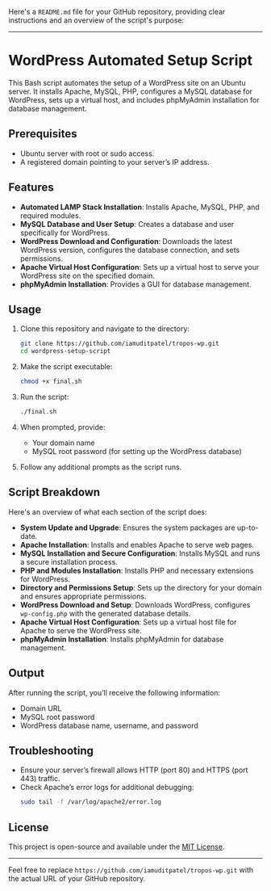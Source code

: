 Here's a `README.md` file for your GitHub repository, providing clear instructions and an overview of the script's purpose:

---

# WordPress Automated Setup Script

This Bash script automates the setup of a WordPress site on an Ubuntu server. It installs Apache, MySQL, PHP, configures a MySQL database for WordPress, sets up a virtual host, and includes phpMyAdmin installation for database management.

## Prerequisites

- Ubuntu server with root or sudo access.
- A registered domain pointing to your server’s IP address.

## Features

- **Automated LAMP Stack Installation**: Installs Apache, MySQL, PHP, and required modules.
- **MySQL Database and User Setup**: Creates a database and user specifically for WordPress.
- **WordPress Download and Configuration**: Downloads the latest WordPress version, configures the database connection, and sets permissions.
- **Apache Virtual Host Configuration**: Sets up a virtual host to serve your WordPress site on the specified domain.
- **phpMyAdmin Installation**: Provides a GUI for database management.

## Usage

1. Clone this repository and navigate to the directory:

    ```bash
    git clone https://github.com/iamuditpatel/tropos-wp.git
    cd wordpress-setup-script
    ```

2. Make the script executable:

    ```bash
    chmod +x final.sh
    ```

3. Run the script:

    ```bash
    ./final.sh
    ```

4. When prompted, provide:
    - Your domain name
    - MySQL root password (for setting up the WordPress database)

5. Follow any additional prompts as the script runs.

## Script Breakdown

Here's an overview of what each section of the script does:

- **System Update and Upgrade**: Ensures the system packages are up-to-date.
- **Apache Installation**: Installs and enables Apache to serve web pages.
- **MySQL Installation and Secure Configuration**: Installs MySQL and runs a secure installation process.
- **PHP and Modules Installation**: Installs PHP and necessary extensions for WordPress.
- **Directory and Permissions Setup**: Sets up the directory for your domain and ensures appropriate permissions.
- **WordPress Download and Setup**: Downloads WordPress, configures `wp-config.php` with the generated database details.
- **Apache Virtual Host Configuration**: Sets up a virtual host file for Apache to serve the WordPress site.
- **phpMyAdmin Installation**: Installs phpMyAdmin for database management.

## Output

After running the script, you’ll receive the following information:

- Domain URL
- MySQL root password
- WordPress database name, username, and password

## Troubleshooting

- Ensure your server’s firewall allows HTTP (port 80) and HTTPS (port 443) traffic.
- Check Apache’s error logs for additional debugging:
    ```bash
    sudo tail -f /var/log/apache2/error.log
    ```

## License

This project is open-source and available under the [MIT License](LICENSE).

---

Feel free to replace `https://github.com/iamuditpatel/tropos-wp.git` with the actual URL of your GitHub repository.
